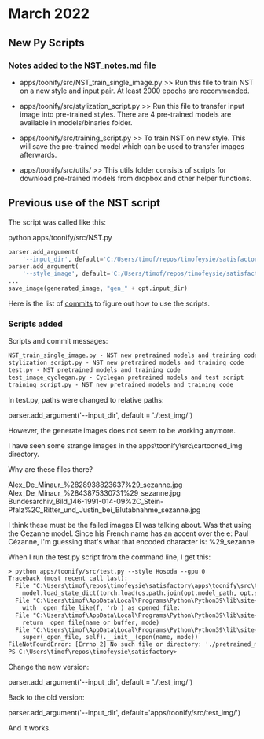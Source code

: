 # March 2022

## New Py Scripts

### Notes added to the NST_notes.md file

- apps/toonify/src/NST_train_single_image.py >> Run this file to train NST on a new style and input pair. At least 2000 epochs are recommended.

- apps/toonify/src/stylization_script.py >> Run this file to transfer input image into pre-trained styles. There are 4 pre-trained models are available in models/binaries folder.

- apps/toonify/src/training_script.py >> To train NST on new style. This will save the pre-trained model which can be used to transfer images afterwards.

- apps/toonify/src/utils/ >> This utils folder consists of scripts for download pre-trained models from dropbox and other helper functions.

## Previous use of the NST script

The script was called like this:

python apps/toonify/src/NST.py

```py
parser.add_argument(
    '--input_dir', default='C:/Users/timof/repos/timofeysie/satisfactory/apps/toonify/src/test_img/Trump-Kim_Summit_June_2018_v4.jpg')
parser.add_argument(
    '--style_image', default='C:/Users/timof/repos/timofeysie/satisfactory/apps/toonify/src/style_img/Overlooking_Stampa_Augusto_Giacometti_(1908).jpg')
...
save_image(generated_image, "gen_" + opt.input_dir)
```

Here is the list of [commits](https://github.com/timofeysie/satisfactory/commits/develop) to figure out how to use the scripts.

### Scripts added

Scripts and commit messages:

```txt
NST_train_single_image.py - NST new pretrained models and training code
stylization_script.py - NST new pretrained models and training code
test.py - NST pretrained models and training code
test_image_cyclegan.py - Cyclegan pretrained models and test script
training_script.py - NST new pretrained models and training code
```

In test.py, paths were changed to relative paths:

parser.add_argument('--input_dir', default = './test_img/')

However, the generate images does not seem to be working anymore.

I have seen some strange images in the apps\toonify\src\cartooned_img directory.

Why are these files there?

Alex_De_Minaur_%2828938823637%29_sezanne.jpg
Alex_De_Minaur_%2843875330731%29_sezanne.jpg
Bundesarchiv_Bild_146-1991-014-09%2C_Stein-Pfalz%2C_Ritter_und_Justin_bei_Blutabnahme_sezanne.jpg

I think these must be the failed images El was talking about.  Was that using the Cezanne model.  Since his French name has an accent over the e: Paul Cézanne, I'm guessing that's what that encoded character is: %29_sezanne

When I run the test.py script from the command line, I get this:

```txt
> python apps/toonify/src/test.py --style Hosoda --gpu 0
Traceback (most recent call last):
  File "C:\Users\timof\repos\timofeysie\satisfactory\apps\toonify\src\test.py", line 27, in <module>
    model.load_state_dict(torch.load(os.path.join(opt.model_path, opt.style + '_net_G_float.pth')), strict=False)
  File "C:\Users\timof\AppData\Local\Programs\Python\Python39\lib\site-packages\torch\serialization.py", line 594, in load   
    with _open_file_like(f, 'rb') as opened_file:
  File "C:\Users\timof\AppData\Local\Programs\Python\Python39\lib\site-packages\torch\serialization.py", line 230, in _open_file_like
    return _open_file(name_or_buffer, mode)
  File "C:\Users\timof\AppData\Local\Programs\Python\Python39\lib\site-packages\torch\serialization.py", line 211, in __init__
    super(_open_file, self).__init__(open(name, mode))
FileNotFoundError: [Errno 2] No such file or directory: './pretrained_model/Hosoda_net_G_float.pth'
PS C:\Users\timof\repos\timofeysie\satisfactory>
```

Change the new version:

parser.add_argument('--input_dir', default = './test_img/')

Back to the old version:

parser.add_argument('--input_dir', default='apps/toonify/src/test_img/')

And it works.
